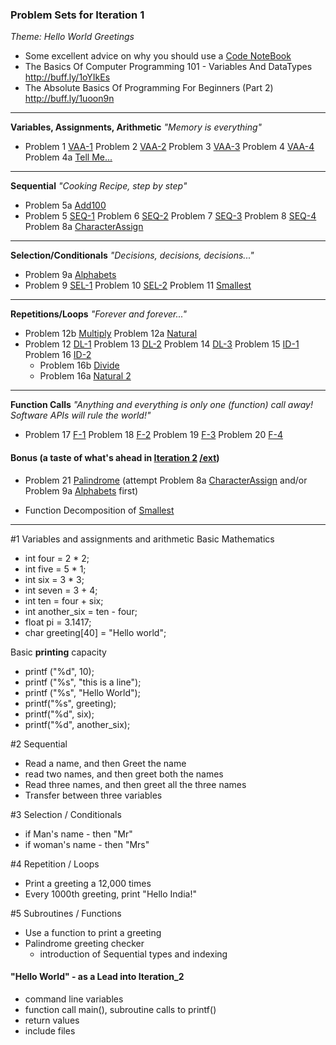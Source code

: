 ### Problem Sets for Iteration 1
_Theme: Hello World Greetings_
- Some excellent advice on why you should use a [Code NoteBook](docs/Java%20Rockstar.md)
- The Basics Of Computer Programming 101 - Variables And DataTypes http://buff.ly/1oYIkEs
- The Absolute Basics Of Programming For Beginners (Part 2) http://buff.ly/1uoon9n

---
**Variables, Assignments, Arithmetic** _"Memory is everything"_
- Problem 1 [VAA-1](https://10.100.1.147/cloudcoder/#exercise?c=26,p=940)
  Problem 2  [VAA-2](https://10.100.1.147/cloudcoder/#exercise?c=26,p=941) 
  Problem 3 [VAA-3](https://10.100.1.147/cloudcoder/#exercise?c=26,p=943) 
  Problem 4 [VAA-4](https://10.100.1.147/cloudcoder/#exercise?c=26,p=942)
  Problem 4a [Tell Me...](https://10.100.1.147/cloudcoder/#exercise?c=26,p=962)

---
**Sequential** _"Cooking Recipe, step by step"_
- Problem 5a [Add100](https://10.100.1.147/cloudcoder/#exercise?c=28,p=1093)
- Problem 5 [SEQ-1](https://10.100.1.147/cloudcoder/#exercise?c=26,p=944) 
  Problem 6 [SEQ-2](https://10.100.1.147/cloudcoder/#exercise?c=26,p=945) 
  Problem 7 [SEQ-3](https://10.100.1.147/cloudcoder/#exercise?c=26,p=946) 
  Problem 8 [SEQ-4](https://10.100.1.147/cloudcoder/#exercise?c=26,p=947)
  Problem 8a [CharacterAssign](https://10.100.1.147/cloudcoder/#exercise?c=26,p=1007)

---
**Selection/Conditionals** _"Decisions, decisions, decisions..."_
- Problem 9a [Alphabets](https://10.100.1.147/cloudcoder/#exercise?c=26,p=1096)
- Problem 9 [SEL-1](https://10.100.1.147/cloudcoder/#exercise?c=27,p=949) 
  Problem 10 [SEL-2](https://10.100.1.147/cloudcoder/#exercise?c=27,p=948) 
  Problem 11 [Smallest](https://10.100.1.147/cloudcoder/#exercise?c=27,p=888) 

---
**Repetitions/Loops** _"Forever and forever..."_
- Problem 12b [Multiply](https://10.100.1.147/cloudcoder/#exercise?c=28,p=1094)
  Problem 12a [Natural](https://10.100.1.147/cloudcoder/#exercise?c=28,p=909)
- Problem 12 [DL-1](https://10.100.1.147/cloudcoder/#exercise?c=28,p=950) 
  Problem 13 [DL-2](https://10.100.1.147/cloudcoder/#exercise?c=28,p=951) 
  Problem 14 [DL-3](https://10.100.1.147/cloudcoder/#exercise?c=28,p=952) 
  Problem 15 [ID-1](https://10.100.1.147/cloudcoder/#exercise?c=28,p=953) 
  Problem 16 [ID-2](https://10.100.1.147/cloudcoder/#exercise?c=28,p=954) 
  - Problem 16b [Divide](https://10.100.1.147/cloudcoder/#exercise?c=28,p=1095)
  - Problem 16a [Natural 2](https://10.100.1.147/cloudcoder/#exercise?c=28,p=961)

---
**Function Calls** _"Anything and everything is only one (function) call away! Software APIs will rule the world!"_
- Problem 17 [F-1](https://10.100.1.147/cloudcoder/#exercise?c=30,p=956) 
  Problem 18 [F-2](https://10.100.1.147/cloudcoder/#exercise?c=30,p=955)
  Problem 19 [F-3](https://10.100.1.147/cloudcoder/#exercise?c=30,p=958)
  Problem 20 [F-4](https://10.100.1.147/cloudcoder/#exercise?c=30,p=959)

#### Bonus (a taste of what's ahead in [Iteration 2](pset2.md) [ /ext](http://goo.gl/QJ5QUi))
- Problem 21 [Palindrome](https://10.100.1.147/cloudcoder/#exercise?c=29,p=960) 
(attempt   Problem 8a [CharacterAssign](https://10.100.1.147/cloudcoder/#exercise?c=26,p=1007) and/or Problem 9a [Alphabets](https://10.100.1.147/cloudcoder/#exercise?c=26,p=1096) first)

- Function Decomposition of [Smallest](https://10.100.1.147/cloudcoder/#exercise?c=30,p=1079)

---

#1 Variables and assignments and arithmetic
Basic Mathematics 
- int four = 2 * 2;
- int five =  5 * 1;
- int six = 3 * 3;
- int seven = 3 + 4;
- int ten = four + six; 
- int another_six = ten - four; 
- float pi = 3.1417; 
- char greeting[40] = "Hello world";

Basic **printing** capacity 
  - printf ("%d", 10);
  - printf ("%s", "this is a line"); 
  - printf ("%s", "Hello World");
  - printf("%s", greeting);
  - printf("%d", six);
  - printf("%d", another_six);

#2 Sequential
  - Read a name, and then Greet the name
  - read two names, and then greet both the names
  - Read three names, and then greet all the three names
  - Transfer between three variables

#3 Selection / Conditionals
  - if Man's name - then "Mr"
  - if woman's name - then "Mrs"

#4 Repetition  / Loops
  - Print a greeting a 12,000 times
  - Every 1000th greeting, print "Hello India!"

#5 Subroutines / Functions
  - Use a function to print a greeting
  - Palindrome greeting checker
    - introduction of Sequential types and indexing

#### "Hello World" - as a Lead into Iteration_2
  - command line variables
  - function call main(), subroutine calls to printf()
  - return values 
  - include files
